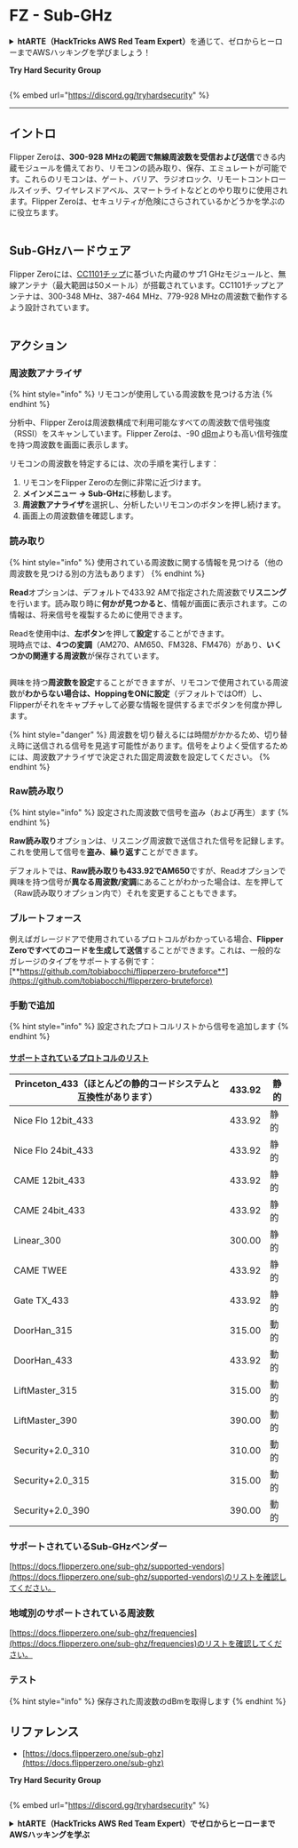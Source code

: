 # FZ - Sub-GHz

<details>

<summary><strong>htARTE（HackTricks AWS Red Team Expert）</strong>を通じて、ゼロからヒーローまでAWSハッキングを学びましょう！</summary>

HackTricksをサポートする他の方法：

- **HackTricksで企業を宣伝したい**または**HackTricksをPDFでダウンロードしたい**場合は、[**SUBSCRIPTION PLANS**](https://github.com/sponsors/carlospolop)をチェックしてください！
- [**公式PEASS＆HackTricksスウェグ**](https://peass.creator-spring.com)を入手する
- [**The PEASS Family**](https://opensea.io/collection/the-peass-family)を発見し、独占的な[**NFTs**](https://opensea.io/collection/the-peass-family)のコレクションを見つける
- **💬 [Discordグループ](https://discord.gg/hRep4RUj7f)**または[telegramグループ](https://t.me/peass)に**参加**するか、**Twitter** 🐦 [**@carlospolopm**](https://twitter.com/hacktricks_live)を**フォロー**する。
- **ハッキングトリックを共有**するために、[HackTricks](https://github.com/carlospolop/hacktricks)と[HackTricks Cloud](https://github.com/carlospolop/hacktricks-cloud)のGitHubリポジトリにPRを提出する。

</details>

**Try Hard Security Group**

<figure><img src="../../../.gitbook/assets/telegram-cloud-document-1-5159108904864449420.jpg" alt=""><figcaption></figcaption></figure>

{% embed url="https://discord.gg/tryhardsecurity" %}

***

## イントロ <a href="#kfpn7" id="kfpn7"></a>

Flipper Zeroは、**300-928 MHzの範囲で無線周波数を受信および送信**できる内蔵モジュールを備えており、リモコンの読み取り、保存、エミュレートが可能です。これらのリモコンは、ゲート、バリア、ラジオロック、リモートコントロールスイッチ、ワイヤレスドアベル、スマートライトなどとのやり取りに使用されます。Flipper Zeroは、セキュリティが危険にさらされているかどうかを学ぶのに役立ちます。

<figure><img src="../../../.gitbook/assets/image (714).png" alt=""><figcaption></figcaption></figure>

## Sub-GHzハードウェア <a href="#kfpn7" id="kfpn7"></a>

Flipper Zeroには、[﻿](https://www.st.com/en/nfc/st25r3916.html#overview)﻿[CC1101チップ](https://www.ti.com/lit/ds/symlink/cc1101.pdf)に基づいた内蔵のサブ1 GHzモジュールと、無線アンテナ（最大範囲は50メートル）が搭載されています。CC1101チップとアンテナは、300-348 MHz、387-464 MHz、779-928 MHzの周波数で動作するよう設計されています。

<figure><img src="../../../.gitbook/assets/image (923).png" alt=""><figcaption></figcaption></figure>

## アクション

### 周波数アナライザ

{% hint style="info" %}
リモコンが使用している周波数を見つける方法
{% endhint %}

分析中、Flipper Zeroは周波数構成で利用可能なすべての周波数で信号強度（RSSI）をスキャンしています。Flipper Zeroは、-90 [dBm](https://en.wikipedia.org/wiki/DBm)よりも高い信号強度を持つ周波数を画面に表示します。

リモコンの周波数を特定するには、次の手順を実行します：

1. リモコンをFlipper Zeroの左側に非常に近づけます。
2. **メインメニュー** **→ Sub-GHz**に移動します。
3. **周波数アナライザ**を選択し、分析したいリモコンのボタンを押し続けます。
4. 画面上の周波数値を確認します。

### 読み取り

{% hint style="info" %}
使用されている周波数に関する情報を見つける（他の周波数を見つける別の方法もあります）
{% endhint %}

**Read**オプションは、デフォルトで433.92 AMで指定された周波数で**リスニング**を行います。読み取り時に**何かが見つかると**、情報が画面に表示されます。この情報は、将来信号を複製するために使用できます。

Readを使用中は、**左ボタン**を押して**設定**することができます。\
現時点では、**4つの変調**（AM270、AM650、FM328、FM476）があり、**いくつかの関連する周波数**が保存されています。

<figure><img src="../../../.gitbook/assets/image (947).png" alt=""><figcaption></figcaption></figure>

興味を持つ**周波数を設定**することができますが、リモコンで使用されている周波数が**わからない場合は、HoppingをONに設定**（デフォルトではOff）し、Flipperがそれをキャプチャして必要な情報を提供するまでボタンを何度か押します。

{% hint style="danger" %}
周波数を切り替えるには時間がかかるため、切り替え時に送信される信号を見逃す可能性があります。信号をよりよく受信するためには、周波数アナライザで決定された固定周波数を設定してください。
{% endhint %}

### **Raw読み取り**

{% hint style="info" %}
設定された周波数で信号を盗み（および再生）ます
{% endhint %}

**Raw読み取り**オプションは、リスニング周波数で送信された信号を記録します。これを使用して信号を**盗み**、**繰り返す**ことができます。

デフォルトでは、**Raw読み取りも433.92でAM650**ですが、Readオプションで興味を持つ信号が**異なる周波数/変調**にあることがわかった場合は、左を押して（Raw読み取りオプション内で）それを変更することもできます。

### ブルートフォース

例えばガレージドアで使用されているプロトコルがわかっている場合、**Flipper Zeroですべてのコードを生成して送信**することができます。これは、一般的なガレージのタイプをサポートする例です：[**https://github.com/tobiabocchi/flipperzero-bruteforce**](https://github.com/tobiabocchi/flipperzero-bruteforce)

### 手動で追加

{% hint style="info" %}
設定されたプロトコルリストから信号を追加します
{% endhint %}

#### [サポートされているプロトコルのリスト](https://docs.flipperzero.one/sub-ghz/add-new-remote) <a href="#id-3iglu" id="id-3iglu"></a>

| Princeton\_433（ほとんどの静的コードシステムと互換性があります） | 433.92 | 静的  |
| --------------------------------------------------------------- | ------ | ------- |
| Nice Flo 12bit\_433                                             | 433.92 | 静的  |
| Nice Flo 24bit\_433                                             | 433.92 | 静的  |
| CAME 12bit\_433                                                 | 433.92 | 静的  |
| CAME 24bit\_433                                                 | 433.92 | 静的  |
| Linear\_300                                                     | 300.00 | 静的  |
| CAME TWEE                                                       | 433.92 | 静的  |
| Gate TX\_433                                                    | 433.92 | 静的  |
| DoorHan\_315                                                    | 315.00 | 動的 |
| DoorHan\_433                                                    | 433.92 | 動的 |
| LiftMaster\_315                                                 | 315.00 | 動的 |
| LiftMaster\_390                                                 | 390.00 | 動的 |
| Security+2.0\_310                                               | 310.00 | 動的 |
| Security+2.0\_315                                               | 315.00 | 動的 |
| Security+2.0\_390                                               | 390.00 | 動的 |
### サポートされているSub-GHzベンダー

[https://docs.flipperzero.one/sub-ghz/supported-vendors](https://docs.flipperzero.one/sub-ghz/supported-vendors)のリストを確認してください。

### 地域別のサポートされている周波数

[https://docs.flipperzero.one/sub-ghz/frequencies](https://docs.flipperzero.one/sub-ghz/frequencies)のリストを確認してください。

### テスト

{% hint style="info" %}
保存された周波数のdBmを取得します
{% endhint %}

## リファレンス

* [https://docs.flipperzero.one/sub-ghz](https://docs.flipperzero.one/sub-ghz)

**Try Hard Security Group**

<figure><img src="../../../.gitbook/assets/telegram-cloud-document-1-5159108904864449420.jpg" alt=""><figcaption></figcaption></figure>

{% embed url="https://discord.gg/tryhardsecurity" %}

<details>

<summary><strong>htARTE（HackTricks AWS Red Team Expert）でゼロからヒーローまでAWSハッキングを学ぶ</strong></summary>

HackTricksをサポートする他の方法：

* **HackTricksで企業を宣伝したい**、または**HackTricksをPDFでダウンロードしたい**場合は、[**SUBSCRIPTION PLANS**](https://github.com/sponsors/carlospolop)をチェックしてください！
* [**公式PEASS＆HackTricksのスウォッグ**](https://peass.creator-spring.com)を入手する
* [**The PEASS Family**](https://opensea.io/collection/the-peass-family)を発見し、独占的な[**NFTs**](https://opensea.io/collection/the-peass-family)のコレクションを見つける
* 💬 [**Discordグループ**](https://discord.gg/hRep4RUj7f)に参加するか、[**telegramグループ**](https://t.me/peass)に参加するか、**Twitter** 🐦 [**@carlospolopm**](https://twitter.com/hacktricks_live)をフォローする
* **HackTricks**と**HackTricks Cloud**のgithubリポジトリにPRを提出して、あなたのハッキングトリックを共有してください。

</details>
